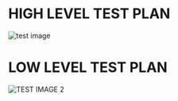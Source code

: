 # HIGH LEVEL TEST PLAN #

![test image](https://user-images.githubusercontent.com/61120034/153698327-747472b4-fb11-4962-94bc-4e6c41e27279.jpeg)

# LOW LEVEL TEST PLAN #

![TEST IMAGE 2](https://user-images.githubusercontent.com/61120034/153699006-14f1a1db-bfb1-471f-91ae-325ec3b6d0f5.png)
